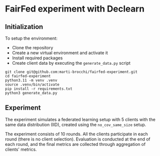# FairFed experiment with Declearn
## Initialization
To setup the environment:
- Clone the repository
- Create a new virtual environment and activate it
- Install required packages
- Create client data by executing the `generate_data.py` script
```
git clone git@github.com:marti-brocchi/fairfed-experiment.git
cd fairfed-experiment
python3.11 -m venv .venv
source .venv/bin/activate
pip install -r requirements.txt
python3 generate_data.py
```

## Experiment
The experiment simulates a federated learning setup with 5 clients with the same data distribution (IID), created using the `no_cov_same_size` setup.

The experiment consists of 10 rounds. All the clients participate in each round (there is no client selection).
Evaluation is conducted at the end of each round, and the final metrics are collected through aggregation of clients' metrics.